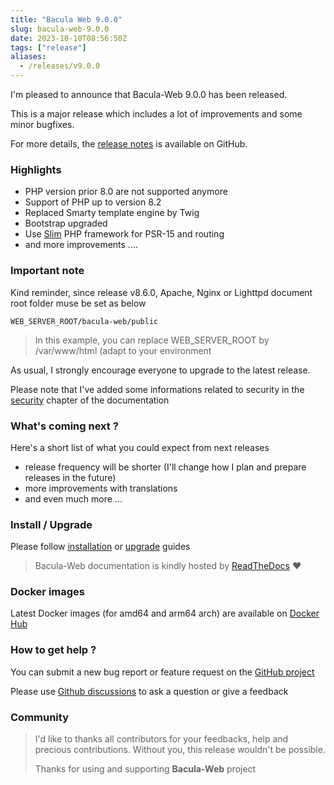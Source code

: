 ```yaml
---
title: "Bacula Web 9.0.0"
slug: bacula-web-9.0.0
date: 2023-10-10T08:56:50Z
tags: ["release"]
aliases:
  - /releases/v9.0.0
---
```


I'm pleased to announce that Bacula-Web 9.0.0 has been released.

This is a major release which includes a lot of improvements and some minor bugfixes.  

For more details, the [release notes](https://github.com/bacula-web/bacula-web/releases/tag/v9.0.0) is available on GitHub.

### Highlights

- PHP version prior 8.0 are not supported anymore
- Support of PHP up to version 8.2
- Replaced Smarty template engine by Twig
- Bootstrap upgraded
- Use [Slim](https://www.slimframework.com) PHP framework for PSR-15 and routing
- and more improvements ....

### Important note

Kind reminder, since release v8.6.0, Apache, Nginx or Lighttpd document root folder muse be set as below

``` shell
WEB_SERVER_ROOT/bacula-web/public
```

> In this example, you can replace WEB_SERVER_ROOT by /var/www/html (adapt to your environment

As usual, I strongly encourage everyone to upgrade to the latest release.

Please note that I've added some informations related to security in the [security](https://docs.bacula-web.org/en/latest/01_about/security.html) chapter of the documentation

### What's coming next ?

Here's a short list of what you could expect from next releases

- release frequency will be shorter (I'll change how I plan and prepare releases in the future)
- more improvements with translations
- and even much more ...

### Install / Upgrade

Please follow [installation](https://docs.bacula-web.org/en/latest/02_install/index.html) or [upgrade](https://docs.bacula-web.org/en/latest/02_install/upgrade.html) guides

> Bacula-Web documentation is kindly hosted by [ReadTheDocs](https://readthedocs.org/) :heart:

### Docker images

Latest Docker images (for amd64 and arm64 arch) are available on [Docker Hub](https://hub.docker.com/r/baculaweb/bacula-web)

### How to get help ?

You can submit a new bug report or feature request on the [GitHub project](https://github.com/bacula-web/bacula-web/issues)

Please use [Github discussions](https://github.com/bacula-web/bacula-web/discussions) to ask a question
or give a feedback

### Community

> I'd like to thanks all contributors for your feedbacks, help and precious contributions.
> Without you, this release wouldn't be possible.
>
> Thanks for using and supporting **Bacula-Web** project

